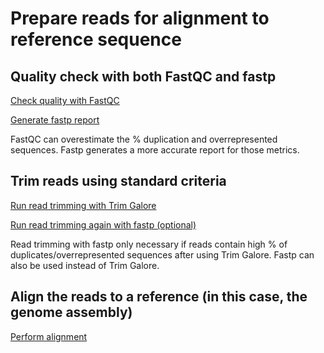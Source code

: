 # Prepare reads for alignment to reference sequence

## Quality check with both FastQC and fastp
[Check quality with FastQC](https://github.com/USDA-ARS-GBRU/Grass_annotation_pipeline/blob/913d67d75f009958cdd2f7dbd7a51a49018aaf37/prep_reads/runFastQC.sh)

[Generate fastp report](https://github.com/USDA-ARS-GBRU/Grass_annotation_pipeline/blob/841902ffea91a96a4fc22a9a2aab1d6bbd60d882/prep_reads/run_fastp_report_only)

FastQC can overestimate the % duplication and overrepresented sequences. Fastp generates a more accurate report for those metrics.

## Trim reads using standard criteria
[Run read trimming with Trim Galore](https://github.com/USDA-ARS-GBRU/Grass_annotation_pipeline/blob/af27ac5a662d6fc677e8abcffaacaf9482511203/prep_reads/trim_reads_with_TrimGalore)

[Run read trimming again with fastp (optional)](https://github.com/USDA-ARS-GBRU/Grass_annotation_pipeline/blob/af27ac5a662d6fc677e8abcffaacaf9482511203/prep_reads/trim_reads_with_fastp)

Read trimming with fastp only necessary if reads contain high % of duplicates/overrepresented sequences after using Trim Galore. Fastp can also be used instead of Trim Galore.

## Align the reads to a reference (in this case, the genome assembly)
[Perform alignment](https://github.com/USDA-ARS-GBRU/Grass_annotation_pipeline/blob/27ab016d819c567563a2dc4ca6b6721d9e10ef42/prep_reads/HISAT2_align_to_genome)
